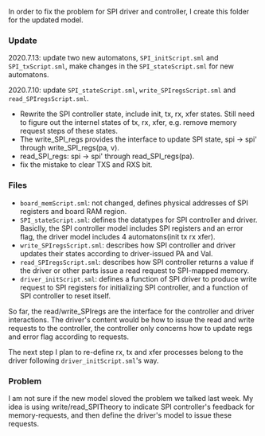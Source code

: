 In order to fix the problem for SPI driver and controller, I create this folder for the updated model.

### Update
2020.7.13: update two new automatons, `SPI_initScript.sml` and `SPI_txScript.sml`, make changes in the `SPI_stateScript.sml` for new automatons.

2020.7.10: update `SPI_stateScript.sml`, `write_SPIregsScript.sml` and `read_SPIregsScript.sml`.

- Rewrite the SPI controller state, include init, tx, rx, xfer states. Still need to figure out the internel states of tx, rx, xfer, e.g. remove memory request steps of these states.
- The write_SPI_regs provides the interface to update SPI state, spi -> spi' through write_SPI_regs(pa, v).
- read_SPI_regs: spi -> spi' through read_SPI_regs(pa).
- fix the mistake to clear TXS and RXS bit.

### Files
- `board_memScript.sml`: not changed, defines physical addresses of SPI registers and board RAM region.
- `SPI_stateScript.sml`: defines the datatypes for SPI controller and driver. Basiclly, the SPI controller model includes SPI registers and an error flag, the driver model includes 4 automatons(init tx rx xfer).
- `write_SPIregsScript.sml`: describes how SPI controller and driver updates their states according to driver-issued PA and Val.
- `read_SPIregsScript.sml`: describes how SPI controller returns a value if the driver or other parts issue a read request to SPI-mapped memory.
- `driver_initScript.sml`: defines a function of SPI driver to produce write request to SPI registers for initializing SPI controller, and a function of SPI controller to reset itself.

So far, the read/write_SPIregs are the interface for the controller and driver interactions. The driver's content would be how to issue the read and write requests to the controller, the controller only concerns how to update regs and error flag according to requests.

The next step I plan to re-define rx, tx and xfer processes belong to the driver following `driver_initScript.sml`'s way.

### Problem
I am not sure if the new model sloved the problem we talked last week. My idea is using write/read_SPITheory to indicate SPI controller's feedback for memory-requests, and then define the driver's model to issue these requests.

